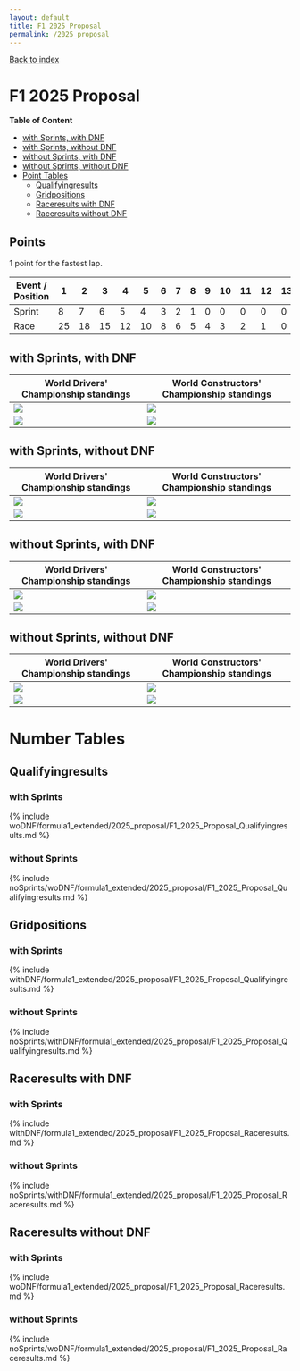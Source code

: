 ```yaml
---
layout: default
title: F1 2025 Proposal
permalink: /2025_proposal
---
```


[Back to index](/F1_2025_Different_Point_Systems/)

# F1 2025 Proposal

**Table of Content**

- [with Sprints, with DNF](/F1_2025_Different_Point_Systems/2025_proposal#ww)
- [with Sprints, without DNF](/F1_2025_Different_Point_Systems/2025_proposal#wn)
- [without Sprints, with DNF](/F1_2025_Different_Point_Systems/2025_proposal#nw)
- [without Sprints, without DNF](/F1_2025_Different_Point_Systems/2025_proposal#nn)
- [Point Tables](/F1_2025_Different_Point_Systems/2025_proposal#tables)
  - [Qualifyingresults](/F1_2025_Different_Point_Systems/2025_proposal#tq)
  - [Gridpositions](/F1_2025_Different_Point_Systems/2025_proposal#tg)
  - [Raceresults with DNF](/F1_2025_Different_Point_Systems/2025_proposal#tw)
  - [Raceresults without DNF](/F1_2025_Different_Point_Systems/2025_proposal#tn)

## Points

1 point for the fastest lap.

| Event / Position | 1 | 2 | 3 | 4 | 5 | 6 | 7 | 8 | 9 | 10 | 11 | 12 | 13 | 14 | 15 | 16 | 17 | 18 | 19 | 20 |
| - | - | - | - | - | - | - | - | - | - | - | - | - | - | - | - | - | - | - | - | - |
| Sprint | 8 | 7 | 6 | 5 | 4 | 3 | 2 | 1 | 0 | 0 | 0 | 0 | 0 | 0 | 0 | 0 | 0 | 0 | 0 | 0 |
| Race | 25 | 18 | 15 | 12 | 10 | 8 | 6 | 5 | 4 | 3 | 2 | 1 | 0 | 0 | 0 | 0 | 0 | 0 | 0 | 0 |

## <a id="ww"></a> with Sprints, with DNF

| World Drivers' Championship standings | World Constructors' Championship standings |
| - | - |
| ![](/F1_2025_Different_Point_Systems/docs/assets/withDNF/formula1_extended/2025_proposal/F1_2025_Proposal_Qualifyingresults.png) | ![](/F1_2025_Different_Point_Systems/docs/assets/withDNF/formula1_extended/2025_proposal/constructors_F1_2025_Proposal_Qualifyingresults.png) |
| ![](/F1_2025_Different_Point_Systems/docs/assets/withDNF/formula1_extended/2025_proposal/F1_2025_Proposal_Raceresults.png) | ![](/F1_2025_Different_Point_Systems/docs/assets/withDNF/formula1_extended/2025_proposal/constructors_F1_2025_Proposal_Raceresults.png) |

## <a id="wn"></a> with Sprints, without DNF

| World Drivers' Championship standings | World Constructors' Championship standings |
| - | - |
| ![](/F1_2025_Different_Point_Systems/docs/assets/woDNF/formula1_extended/2025_proposal/F1_2025_Proposal_Qualifyingresults.png) | ![](/F1_2025_Different_Point_Systems/docs/assets/woDNF/formula1_extended/2025_proposal/constructors_F1_2025_Proposal_Qualifyingresults.png) |
| ![](/F1_2025_Different_Point_Systems/docs/assets/woDNF/formula1_extended/2025_proposal/F1_2025_Proposal_Raceresults.png) | ![](/F1_2025_Different_Point_Systems/docs/assets/woDNF/formula1_extended/2025_proposal/constructors_F1_2025_Proposal_Raceresults.png) |

## <a id="nw"></a> without Sprints, with DNF

| World Drivers' Championship standings | World Constructors' Championship standings |
| - | - |
| ![](/F1_2025_Different_Point_Systems/docs/assets/noSprints/withDNF/formula1_extended/2025_proposal/F1_2025_Proposal_Qualifyingresults.png) | ![](/F1_2025_Different_Point_Systems/docs/assets/noSprints/withDNF/formula1_extended/2025_proposal/constructors_F1_2025_Proposal_Qualifyingresults.png) |
| ![](/F1_2025_Different_Point_Systems/docs/assets/noSprints/withDNF/formula1_extended/2025_proposal/F1_2025_Proposal_Raceresults.png) | ![](/F1_2025_Different_Point_Systems/docs/assets/noSprints/withDNF/formula1_extended/2025_proposal/constructors_F1_2025_Proposal_Raceresults.png) |

## <a id="nn"></a> without Sprints, without DNF

| World Drivers' Championship standings | World Constructors' Championship standings |
| - | - |
| ![](/F1_2025_Different_Point_Systems/docs/assets/noSprints/woDNF/formula1_extended/2025_proposal/F1_2025_Proposal_Qualifyingresults.png) | ![](/F1_2025_Different_Point_Systems/docs/assets/noSprints/woDNF/formula1_extended/2025_proposal/constructors_F1_2025_Proposal_Qualifyingresults.png) |
| ![](/F1_2025_Different_Point_Systems/docs/assets/noSprints/woDNF/formula1_extended/2025_proposal/F1_2025_Proposal_Raceresults.png) | ![](/F1_2025_Different_Point_Systems/docs/assets/noSprints/woDNF/formula1_extended/2025_proposal/constructors_F1_2025_Proposal_Raceresults.png) |

# <a id="tables"></a> Number Tables

## <a id="tq"></a> Qualifyingresults

### with Sprints

{% include woDNF/formula1_extended/2025_proposal/F1_2025_Proposal_Qualifyingresults.md %}

### without Sprints

{% include noSprints/woDNF/formula1_extended/2025_proposal/F1_2025_Proposal_Qualifyingresults.md %}

## <a id="tg"></a> Gridpositions

### with Sprints

{% include withDNF/formula1_extended/2025_proposal/F1_2025_Proposal_Qualifyingresults.md %}

### without Sprints

{% include noSprints/withDNF/formula1_extended/2025_proposal/F1_2025_Proposal_Qualifyingresults.md %}

## <a id="tw"></a> Raceresults with DNF

### with Sprints

{% include withDNF/formula1_extended/2025_proposal/F1_2025_Proposal_Raceresults.md %}

### without Sprints

{% include noSprints/withDNF/formula1_extended/2025_proposal/F1_2025_Proposal_Raceresults.md %}

## <a id="tn"></a> Raceresults without DNF

### with Sprints

{% include woDNF/formula1_extended/2025_proposal/F1_2025_Proposal_Raceresults.md %}

### without Sprints

{% include noSprints/woDNF/formula1_extended/2025_proposal/F1_2025_Proposal_Raceresults.md %}
